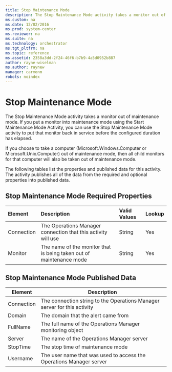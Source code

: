 ```yaml
---
title: Stop Maintenance Mode
description: The Stop Maintenance Mode activity takes a monitor out of maintenance mode.
ms.custom: na
ms.date: 12/02/2016
ms.prod: system-center
ms.reviewer: na
ms.suite: na
ms.technology: orchestrator
ms.tgt_pltfrm: na
ms.topic: reference
ms.assetid: 2358a3dd-2f24-46f6-b7b9-4a5d0952b887
author: rayne-wiselman
ms.author: raynew
manager: carmonm
robots: noindex
---
```

# Stop Maintenance Mode

The Stop Maintenance Mode activity takes a monitor out of maintenance mode. If you put a monitor into maintenance mode using the Start Maintenance Mode Activity, you can use the Stop Maintenance Mode activity to put that monitor back in service before the configured duration has elapsed.

If you choose to take a computer (Microsoft.Windows.Computer or Microsoft.Unix.Computer) out of maintenance mode, then all child monitors for that computer will also be taken out of maintenance mode.

The following tables list the properties and published data for this activity. The activity publishes all of the data from the required and optional properties into published data.

## Stop Maintenance Mode Required Properties

| Element   | Description   | Valid Values | Lookup |
|:---|:---|:---|:---|
| Connection | The Operations Manager connection that this activity will use   | String   | Yes   |
| Monitor   | The name of the monitor that is being taken out of maintenance mode | String   | Yes   |

## Stop Maintenance Mode Published Data

| Element   | Description   |
|------------|--------------------------------------------------------------------------|
| Connection | The connection string to the Operations Manager server for this activity |
| Domain   | The domain that the alert came from   |
| FullName   | The full name of the Operations Manager monitoring object   |
| Server   | The name of the Operations Manager server   |
| StopTime   | The stop time of maintenance mode   |
| Username   | The user name that was used to access the Operations Manager server   |
